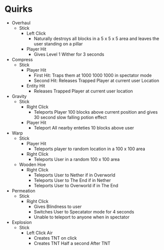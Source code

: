 # Quirks
* Overhaul
    * Stick
        * Left Click
            * Naturally destroys all blocks in a 5 x 5 x 5 area and leaves the user standing on a pillar 
        * Player Hit
            * Gives Level 1 Wither for 3 seconds
* Compress
    * Stick
        * Player Hit
            * First Hit: Traps them at 1000 1000 1000 in spectator mode
            * Second Hit: Releases Trapped Player at current user Location
        * Entity Hit
            * Releases Trapped Player at current user location
* Gravity
    * Stick
        * Right Click
            * Teleports Player 100 blocks above current position and gives 30 second slow falling potion effect
        * Player Hit
            * Teleport All nearby enteties 10 blocks above user
* Warp
    * Stick
        * Player Hit
            * Teleports player to random location in a 100 x 100 area
        * Right Click
            * Teleports User in a random 100 x 100 area
    * Wooden Hoe
        * Right Click
            * Teleports User to Nether if in Overworld
            * Teleports User to The End if in Nether
            * Teleports User to Overworld if in The End
* Permeation
    * Stick
        * Right Click
            * Gives Blindness to user
            * Switches User to Specatator mode for 4 seconds
            * Unable to teleport to anyone when in spectator
* Explosion
    * Stick
        * Left Click Air
            * Creates TNT on click
            * Creates TNT Half a second After TNT